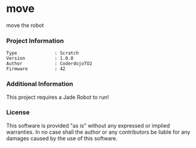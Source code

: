 move
================

move the robot

### Project Information
```
Type              : Scratch
Version           : 1.0.0
Author            : CoderdojoTO2
Firmware          : 42
```

### Additional Information
This project requires a Jade Robot to run!

### License
This software is provided "as is" without any expressed or implied warranties.  In no case shall the author or any contributors be liable for any damages caused by the use of this software.

